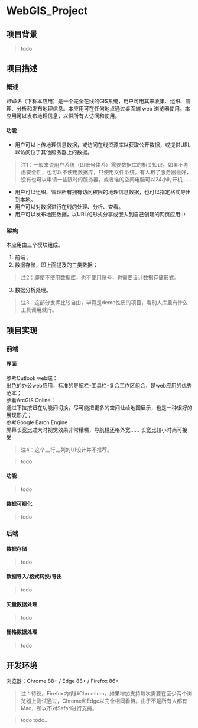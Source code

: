 # WebGIS_Project
## 项目背景
> todo
## 项目描述
### 概述
*待命名*（下称本应用）是一个完全在线的GIS系统，用户可用其来收集、组织、管理、分析和发布地理信息。本应用可在任何地点通过桌面端 web 浏览器使用。本应用可以发布地理信息，以供所有人访问和使用。
#### 功能
 - 用户可以上传地理信息数据，或访问在线资源库以获取公开数据，或提供URL以访问位于其他服务器上的数据。
> 注1：一般来说用户系统（即账号体系）需要数据库的相关知识。如果不考虑安全性，也可以不使用数据库，只使用文件系统。有人租了服务器最好，没有也可以申请一些限时的服务器。或者谁的空闲电脑可以24小时开机……
 - 用户可以组织、管理所有拥有访问权限的地理信息数据，也可以指定格式导出到本地。
 - 用户可以对数据进行在线的处理、分析、查看。
 - 用户可以发布地图数据，以URL的形式分享或嵌入到自己创建的网页应用中
### 架构
本应用由三个模块组成。
1. 前端；
2. 数据存储，即上面提及的三类数据；
> 注2：即使不使用数据库，也不使用账号，也需要设计数据存储形式。
3. 数据分析处理。
> 注3：这部分发挥比较自由，毕竟是demo性质的项目，看别人库里有什么工具调用就行。
## 项目实现
### 前端
#### 界面
参考Outlook web端：  
出色的办公web应用，标准的导航栏-工具栏-复合工作区组合，是web应用的优秀范本；  
参看ArcGIS Online：  
通过下拉按钮在功能间切换，尽可能把更多的空间让给地图展示，也是一种很好的展现形式；  
参考Google Earch Engine：  
屏幕长宽比过大时视觉效果非常糟糕，导航栏还格外宽…… 长宽比较小时尚可接受
> 注4：这个三行三列的UI设计并不推荐。

> todo
#### 功能
> todo
#### 数据可视化
> todo
### 后端
#### 数据存储
> todo
#### 数据导入/格式转换/导出
> todo
#### 矢量数据处理
> todo
#### 栅格数据处理
> todo
## 开发环境
浏览器：Chrome 88+ / Edge 88+ / Firefox 86+
> 注：待议。Firefox内核非Chromium，如果增加支持每次需要在至少两个浏览器上测试通过，Chrome和Edge以完全相同看待。由于不是所有人都有Mac，所以不对Safari进行支持。


> todo
> todo...
